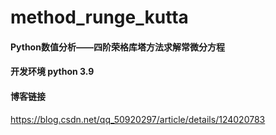 # method_runge_kutta

#### Python数值分析——四阶荣格库塔方法求解常微分方程

#### 开发环境 python 3.9

#### 博客链接
https://blog.csdn.net/qq_50920297/article/details/124020783
